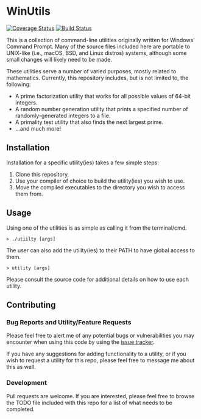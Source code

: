 # WinUtils

[![Coverage Status](https://coveralls.io/repos/github/MrM21632/WinUtils/badge.svg?branch=master)](https://coveralls.io/github/MrM21632/WinUtils?branch=master) [![Build Status](https://travis-ci.org/MrM21632/WinUtils.svg?branch=master)](https://travis-ci.org/MrM21632/WinUtils)

This is a collection of command-line utilities originally written for Windows' Command Prompt. Many of the source files included here are portable to UNIX-like (i.e., macOS, BSD, and Linux distros) systems, although some small changes will likely need to be made.

These utilities serve a number of varied purposes, mostly related to mathematics. Currently, this repository includes, but is not limited to, the following:

* A prime factorization utility that works for all possible values of 64-bit integers.
* A random number generation utility that prints a specified number of randomly-generated integers to a file.
* A primality test utility that also finds the next largest prime.
* ...and much more!

## Installation

Installation for a specific utility(ies) takes a few simple steps:

1. Clone this repository.
2. Use your compiler of choice to build the utility(ies) you wish to use.
3. Move the compiled executables to the directory you wish to access them from.

## Usage

Using one of the utilities is as simple as calling it from the terminal/cmd.

```
> ./utiilty [args]
```

The user can also add the utility(ies) to their PATH to have global access to them.

```
> utility [args]
```

Please consult the source code for additional details on how to use each utility.

## Contributing

### Bug Reports and Utility/Feature Requests

Please feel free to alert me of any potential bugs or vulnerabilities you may encounter when using this code by using the [issue tracker](https://github.com/MrM21632/WinUtils/issues).

If you have any suggestions for adding functionality to a utility, or if you wish to request a utility for this repo, please feel free to message me about this as well.

### Development

Pull requests are welcome. If you are interested, please feel free to browse the TODO file included with this repo for a list of what needs to be completed.
